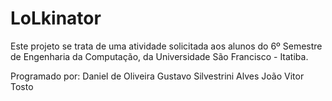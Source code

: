 # LoLkinator

Este projeto se trata de uma atividade solicitada aos alunos do 6º Semestre de Engenharia da Computação, da Universidade São Francisco - Itatiba.

Programado por:
Daniel de Oliveira
Gustavo Silvestrini Alves
João Vitor Tosto
